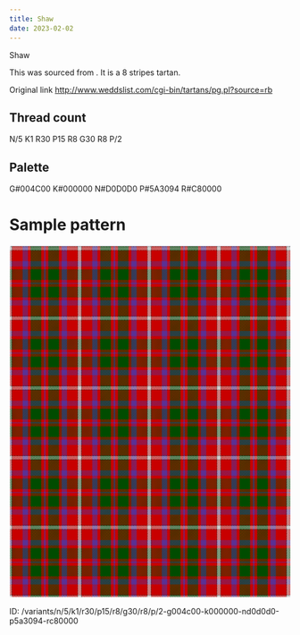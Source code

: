 ```yaml
---
title: Shaw
date: 2023-02-02
---
```

Shaw

This was sourced from <no value>.  It is a 8 stripes tartan.

Original link http://www.weddslist.com/cgi-bin/tartans/pg.pl?source=rb

## Thread count
N/5 K1 R30 P15 R8 G30 R8 P/2

## Palette
G#004C00 K#000000 N#D0D0D0 P#5A3094 R#C80000

# Sample pattern

![Tartan detail](tartan.png "N/5 K1 R30 P15 R8 G30 R8 P/2 tartan")

ID: /variants/n/5/k1/r30/p15/r8/g30/r8/p/2-g004c00-k000000-nd0d0d0-p5a3094-rc80000